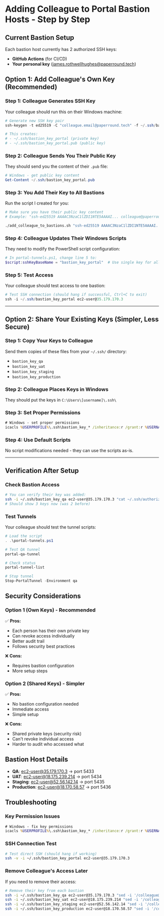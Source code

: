 # Adding Colleague to Portal Bastion Hosts - Step by Step

## Current Bastion Setup

Each bastion host currently has 2 authorized SSH keys:
- **GitHub Actions** (for CI/CD)
- **Your personal key** (james.rothwellhughes@paperround.tech)

## Option 1: Add Colleague's Own Key (Recommended)

### Step 1: Colleague Generates SSH Key

Your colleague should run this on their Windows machine:

```powershell
# Generate new SSH key pair
ssh-keygen -t ed25519 -C "colleague.email@paperround.tech" -f ~/.ssh/bastion_key_portal

# This creates:
# - ~/.ssh/bastion_key_portal (private key)
# - ~/.ssh/bastion_key_portal.pub (public key)
```

### Step 2: Colleague Sends You Their Public Key

They should send you the content of their `.pub` file:

```powershell
# Windows - get public key content
Get-Content ~/.ssh/bastion_key_portal.pub
```

### Step 3: You Add Their Key to All Bastions

Run the script I created for you:

```bash
# Make sure you have their public key content
# Example: "ssh-ed25519 AAAAC3NzaC1lZDI1NTE5AAAAI... colleague@paperround.tech"

./add_colleague_to_bastions.sh "ssh-ed25519 AAAAC3NzaC1lZDI1NTE5AAAAI... colleague@paperround.tech"
```

### Step 4: Colleague Updates Their Windows Scripts

They need to modify the PowerShell script configuration:

```powershell
# In portal-tunnels.ps1, change line 5 to:
$script:sshKeyBaseName = "bastion_key_portal"  # Use single key for all environments
```

### Step 5: Test Access

Your colleague should test access to one bastion:

```powershell
# Test SSH connection (should hang if successful, Ctrl+C to exit)
ssh -i ~/.ssh/bastion_key_portal ec2-user@35.179.170.3
```

---

## Option 2: Share Your Existing Keys (Simpler, Less Secure)

### Step 1: Copy Your Keys to Colleague

Send them copies of these files from your `~/.ssh/` directory:
- `bastion_key_qa`
- `bastion_key_uat`
- `bastion_key_staging`
- `bastion_key_production`

### Step 2: Colleague Places Keys in Windows

They should put the keys in `C:\Users\[username]\.ssh\`

### Step 3: Set Proper Permissions

```cmd
# Windows - set proper permissions
icacls %USERPROFILE%\.ssh\bastion_key_* /inheritance:r /grant:r %USERNAME%:R
```

### Step 4: Use Default Scripts

No script modifications needed - they can use the scripts as-is.

---

## Verification After Setup

### Check Bastion Access
```bash
# You can verify their key was added:
ssh -i ~/.ssh/bastion_key_qa ec2-user@35.179.170.3 "cat ~/.ssh/authorized_keys | wc -l"
# Should show 3 keys now (was 2 before)
```

### Test Tunnels
Your colleague should test the tunnel scripts:

```powershell
# Load the script
. .\portal-tunnels.ps1

# Test QA tunnel
portal-qa-tunnel

# Check status
portal-tunnel-list

# Stop tunnel
Stop-PortalTunnel -Environment qa
```

## Security Considerations

### Option 1 (Own Keys) - Recommended
✅ **Pros:**
- Each person has their own private key
- Can revoke access individually
- Better audit trail
- Follows security best practices

❌ **Cons:**
- Requires bastion configuration
- More setup steps

### Option 2 (Shared Keys) - Simpler
✅ **Pros:**
- No bastion configuration needed
- Immediate access
- Simple setup

❌ **Cons:**
- Shared private keys (security risk)
- Can't revoke individual access
- Harder to audit who accessed what

## Bastion Host Details

- **QA**: ec2-user@35.179.170.3 → port 5433
- **UAT**: ec2-user@18.175.239.214 → port 5434  
- **Staging**: ec2-user@52.56.142.14 → port 5435
- **Production**: ec2-user@18.170.58.57 → port 5436

## Troubleshooting

### Key Permission Issues
```cmd
# Windows - fix key permissions
icacls %USERPROFILE%\.ssh\bastion_key_* /inheritance:r /grant:r %USERNAME%:R
```

### SSH Connection Test
```bash
# Test direct SSH (should hang if working)
ssh -v -i ~/.ssh/bastion_key_portal ec2-user@35.179.170.3
```

### Remove Colleague's Access Later
If you need to remove their access:

```bash
# Remove their key from each bastion
ssh -i ~/.ssh/bastion_key_qa ec2-user@35.179.170.3 "sed -i '/colleague@paperround.tech/d' ~/.ssh/authorized_keys"
ssh -i ~/.ssh/bastion_key_uat ec2-user@18.175.239.214 "sed -i '/colleague@paperround.tech/d' ~/.ssh/authorized_keys"
ssh -i ~/.ssh/bastion_key_staging ec2-user@52.56.142.14 "sed -i '/colleague@paperround.tech/d' ~/.ssh/authorized_keys"
ssh -i ~/.ssh/bastion_key_production ec2-user@18.170.58.57 "sed -i '/colleague@paperround.tech/d' ~/.ssh/authorized_keys"
```
